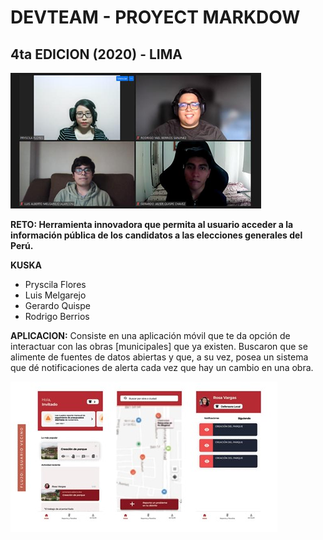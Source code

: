 # DEVTEAM - PROYECT MARKDOW
## 4ta EDICION (2020) - LIMA
![Ganadores de la hackaton](img/cuarta_edicion.png)

**RETO: Herramienta innovadora que permita al usuario acceder a la información pública de los candidatos a las elecciones generales del Perú.**

**KUSKA**
*	Pryscila Flores
*	Luis Melgarejo
*	Gerardo Quispe 
*	Rodrigo Berrios

**APLICACION:** Consiste en una aplicación móvil que te da opción de interactuar con las obras [municipales] que ya existen. Buscaron que se alimente de fuentes de datos abiertas y que, a su vez, posea un sistema que dé notificaciones de alerta cada vez que hay un cambio en una obra.

![Resultado en el mapa](img/mobil2.jpg)